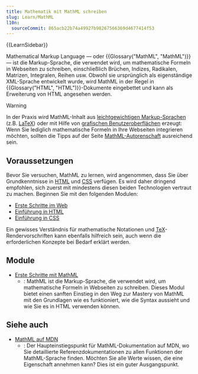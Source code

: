 ```yaml
---
title: Mathematik mit MathML schreiben
slug: Learn/MathML
l10n:
  sourceCommit: 865acb22b74a49927b98267566369d4677414f53
---
```


{{LearnSidebar}}

Mathematical Markup Language — oder {{Glossary("MathML", "MathML")}} — ist die Markup-Sprache, die verwendet wird, um mathematische Formeln in Webseiten zu schreiben, einschließlich Brüchen, Indizes, Radikalen, Matrizen, Integralen, Reihen usw. Obwohl sie ursprünglich als eigenständige XML-Sprache entwickelt wurde, wird MathML in der Regel in {{Glossary("HTML", "HTML")}}-Dokumente eingebettet und kann als Erweiterung von HTML angesehen werden.

> [!WARNING]
> In der Praxis wird MathML-Inhalt aus [leichtgewichtigen Markup-Sprachen](https://en.wikipedia.org/wiki/Lightweight_markup_language) (z.B. [LaTeX](https://en.wikipedia.org/wiki/LaTeX)) oder mit Hilfe von [grafischen Benutzeroberflächen](https://en.wikipedia.org/wiki/Graphical_user_interface) erzeugt: Wenn Sie lediglich mathematische Formeln in Ihre Webseiten integrieren möchten, sollten die Tipps auf der Seite [MathML-Autorenschaft](/de/docs/Web/MathML/Authoring) ausreichend sein.

## Voraussetzungen

Bevor Sie versuchen, MathML zu lernen, wird angenommen, dass Sie über Grundkenntnisse in [HTML](/de/docs/Learn/HTML) und [CSS](/de/docs/Learn/CSS) verfügen. Es wird daher dringend empfohlen, sich zuerst mit mindestens diesen beiden Technologien vertraut zu machen. Beginnen Sie mit den folgenden Modulen:

- [Erste Schritte im Web](/de/docs/Learn/Getting_started_with_the_web)
- [Einführung in HTML](/de/docs/Learn/HTML/Introduction_to_HTML)
- [Einführung in CSS](/de/docs/Learn/CSS/First_steps)

Ein gewisses Verständnis für mathematische Notationen und [TeX](https://en.wikipedia.org/wiki/TeX)-Rendervorschriften kann ebenfalls hilfreich sein, auch wenn die erforderlichen Konzepte bei Bedarf erklärt werden.

## Module

- [Erste Schritte mit MathML](/de/docs/Learn/MathML/First_steps)
  - : MathML ist die Markup-Sprache, die verwendet wird, um mathematische Formeln in Webseiten zu schreiben. Dieses Modul bietet einen sanften Einstieg in den Weg zur Mastery von MathML mit den Grundlagen wie es funktioniert, wie die Syntax aussieht und wie Sie es in HTML verwenden können.

## Siehe auch

- [MathML auf MDN](/de/docs/Web/MathML)
  - : Der Haupteinstiegspunkt für MathML-Dokumentation auf MDN, wo Sie detaillierte Referenzdokumentationen zu allen Funktionen der MathML-Sprache finden. Möchten Sie alle Werte wissen, die eine Eigenschaft annehmen kann? Dies ist ein guter Ausgangspunkt.
